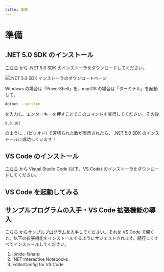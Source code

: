 ```yaml
---
title: 準備
---
```


# 準備

## <span class="word">.NET 5.0 SDK</span> の<span class="word">インストール</span>

<!-- .NET 5.0 SDK の導入手順をもっと丁寧に説明する -->

[こちら](https://dotnet.microsoft.com/download/dotnet/5.0) から .NET 5.0 SDK のインストーラをダウンロードしてください。

![.NET 5.0 SDK インストーラのダウンロードページ](images/dotnet5-dl.png)

Windows の場合は「PowerShell」を、macOS の場合は「ターミナル」を起動して、

```bash
dotnet --version
```

を入力し、エンターキーを押すことでこのコマンドを実行してください。その後

```bash
5.0.103
```

のように `.` (ピリオド) で区切られた数が表示されたら、 .NET 5.0 SDK のインストールに成功しています！

## <span class="word">VS Code</span> の<span class="word">インストール</span>

[こちら](https://code.visualstudio.com/download) から Visual Studio Code (以下、VS Code) のインストーラをダウンロードしてください。

<!-- スクリーンショットを貼る -->

## <span class="word">VS Code</span> を<span class="word">起動してみる</span>

<!-- スクリーンショットを貼る -->

## <span class="word">サンプルプログラム</span>の<span class="word">入手</span>・<span class="word">VS Code</span> <span class="word">拡張機能</span>の<span class="word">導入</span>

[こちら](https://github.com/0918nobita/fs-edu-materials/archive/refs/heads/main.zip) からサンプルプログラムを入手してください。それを VS Code で開くと、以下の拡張機能をインストールするようにサジェストされます。続行してすべてインストールしてください。

1. ionide-fsharp
2. .NET Interactive Notebooks
3. EditorConfig for VS Code
